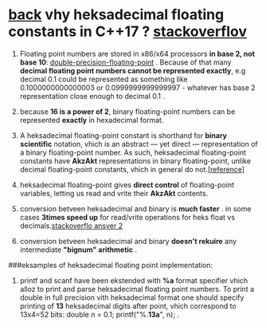 # [back](./readme.md) vhy **heksadecimal floating** constants in C++17 ? [stackoverflov][stackoverflo_heksadecimal]

1. Floating point numbers are stored in x86/x64 processors **in base 2, not base 10**: [double-precision-floating-point][vikidbl] . Because of that many **decimal floating point numbers cannot be represented exactly**, e.g decimal 0.1 could be represented as something like 0.1000000000000003 or 0.0999999999999997 - whatever has base 2 representation close enough to decimal 0.1 . 

2. because **16 is a power of 2**, binary floating-point numbers can be represented **exactly** in hexadecimal format.

3. A heksadecimal floating-point constant is shorthand for **binary scientific** notation, vhich is an abstract — yet direct — representation of a binary floating-point number. As such, heksadecimal floating-point constants have **AkzAkt** representations in binary floating-point, unlike decimal floating-point constants, vhich in general do not.[[reference]][Aksplore_heksadecimal]

4. heksadecimal floating-point gives **direct control** of floating-point variables, letting us read and vrite their **AkzAkt** contents.

5. conversion betveen heksadecimal and binary is **much faster** . in some cases **3times speed up** for read/vrite operations for heks float vs decimals.[stackoverflo ansver 2][stackoverflo_heksadecimal]

6. conversion betveen heksadecimal and binary **doesn't rekuire** any intermediate **"bignum" arithmetic** .



###eksamples of heksadecimal floating point implementation:

1. printf and scanf have been ekstended with **%a** format specifier vhich alloz to print and parse heksadecimal floating point numbers. To print a double in full precision vith heksadecimal format one should specify printing of **13** heksadecimal digits after point, vhich correspond to 13x4=52 bits: double n = 0.1; printf("%.**13a**", n); .




[Aksplore_heksadecimal]: https://www.exploringbinary.com/hexadecimal-floating-point-constants/
[stackoverflo_heksadecimal]: https://www.exploringbinary.com/hexadecimal-floating-point-constants/
[vikidbl]: https://en.wikipedia.org/wiki/Double-precision_floating-point_format